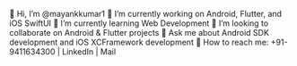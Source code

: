 👋 Hi, I’m @mayankkumar1
🔭 I’m currently working on Android, Flutter, and iOS SwiftUI
🌱 I’m currently learning Web Development
👯 I’m looking to collaborate on Android & Flutter projects
💬 Ask me about Android SDK development and iOS XCFramework development
👀 How to reach me: +91-9411634300 | LinkedIn | Mail

<!---
mayankkumar1/mayankkumar1 is a ✨ special ✨ repository because its `README.md` (this file) appears on your GitHub profile.
You can click the Preview link to take a look at your changes.
--->
